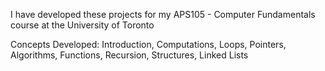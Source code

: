 I have developed these projects for my APS105 - Computer Fundamentals course at the University of Toronto

Concepts Developed: Introduction, Computations, Loops, Pointers, Algorithms, Functions, Recursion, Structures, Linked Lists
